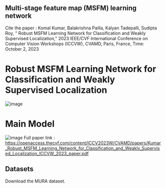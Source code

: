 ## Multi-stage feature map (MSFM) learning network 
Cite the paper : 
Komal Kumar, Balakrishna Pailla, Kalyan Tadepalli, Sudipta Roy, " Robust MSFM Learning Network for Classification and Weakly Supervised Localization," 2023 IEEE/CVF International Conference on Computer Vision Workshops (ICCVW), CVAMD, Paris, France, Time: October 2, 2023
# Robust MSFM Learning Network for Classification and Weakly Supervised Localization
![image](https://user-images.githubusercontent.com/97806194/225233079-ab4ca12c-5c1b-4bc1-98b0-e5f61b3b060d.png)
# Main Model
![image](https://user-images.githubusercontent.com/97806194/225230798-f17f3559-48bd-4c60-8eee-8a8ac00ffd9d.png)
Full paper link : https://openaccess.thecvf.com/content/ICCV2023W/CVAMD/papers/Kumar_Robust_MSFM_Learning_Network_for_Classification_and_Weakly_Supervised_Localization_ICCVW_2023_paper.pdf

## Datasets
Download the MURA dataset. 
